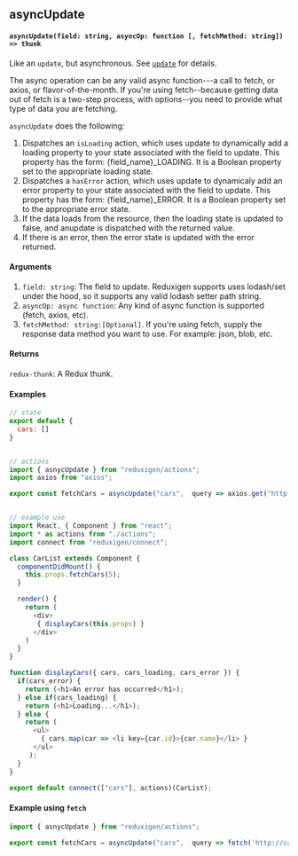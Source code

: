 ## asyncUpdate

#### `asyncUpdate(field: string, asyncOp: function [, fetchMethod: string]) => thunk`

Like an `update`, but asynchronous. See [`update`](/api-reference/update.md) for details.

The async operation can be any valid async function---a call to fetch, or axios, or flavor-of-the-month. If you're using fetch--because getting data out of fetch is a two-step process, with options--you need to provide what type of data you are fetching.

`asyncUpdate` does the following:

1. Dispatches an `isLoading` action, which uses update to dynamically add a loading property to your state associated with the field to update. This property has the form: {field\_name}\_LOADING. It is a Boolean property set to the appropriate loading state.
2. Dispatches a `hasError` action, which uses update to dynamicaly add an error property to your state associated with the field to update. This property has the form: {field\_name}\_ERROR. It is a Boolean property set to the appropriate error state.
3. If the data loads from the resource, then the loading state is updated to false, and anupdate is dispatched with the returned value.
4. If there is an error, then the error state is updated with the error returned.

#### Arguments

1. `field: string`: The field to update. Reduxigen supports uses lodash/set under the hood, so it supports any valid lodash setter path string.
2. `asyncOp: async function`: Any kind of async function is supported \(fetch, axios, etc\).
3. `fetchMethod: string:[Optional]`. If you're using fetch, supply the response data method you want to use. For example: json, blob, etc.

#### Returns

`redux-thunk`: A Redux thunk.

#### Examples

```js
// state
export default {
  cars: []
}


// actions
import { asnycUpdate } from "reduxigen/actions";
import axios from "axios";

export const fetchCars = asyncUpdate("cars",  query => axios.get("http://cars.com/cars", query));


// example use
import React, { Component } from "react";
import * as actions from "./actions";
import connect from "reduxigen/connect";

class CarList extends Component {
  componentDidMount() {
    this.props.fetchCars(5);
  }

  render() {
    return (
      <div>
       { displayCars(this.props) }
      </div>
    )
  }
}

function displayCars({ cars, cars_loading, cars_error }) {
  if(cars_error) {
    return (<h1>An error has occurred</h1>);
  } else if(cars_loading) {
    return (<h1>Loading...</h1>);
  } else {
    return (
      <ul>
        { cars.map(car => <li key={car.id}>{car.name}</li> }
      </ul>
     );
  }
}

export default connect(["cars"], actions)(CarList);
```

#### Example using `fetch`

```js
import { asnycUpdate } from "reduxigen/actions";

export const fetchCars = asyncUpdate("cars",  query => fetch('http://cars.com/' + query), 'json');
```



